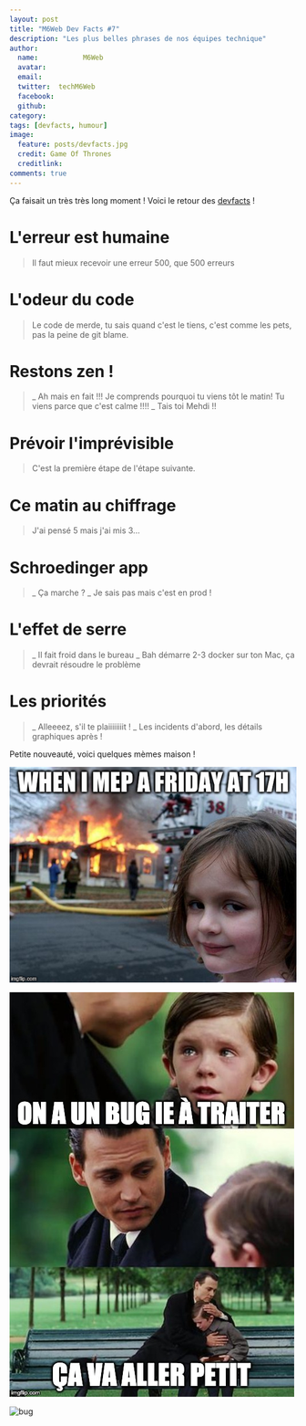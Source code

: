 ```yaml
---
layout: post
title: "M6Web Dev Facts #7"
description: "Les plus belles phrases de nos équipes technique"
author:
  name:           M6Web
  avatar:         
  email:          
  twitter:  techM6Web      
  facebook:       
  github:    
category: 
tags: [devfacts, humour]
image:
  feature: posts/devfacts.jpg
  credit: Game Of Thrones
  creditlink: 
comments: true  
---
```


Ça faisait un très très long moment ! Voici le retour des [devfacts](http://tech.m6web.fr/tags.html#devfacts) !

# L'erreur est humaine
> Il faut mieux recevoir une erreur 500, que 500 erreurs

# L'odeur du code
> Le code de merde, tu sais quand c'est le tiens, c'est comme les pets, pas la peine de git blame.

# Restons zen !
> _ Ah mais en fait !!! Je comprends pourquoi tu viens tôt le matin! Tu viens parce que c'est calme !!!!
_ Tais toi Mehdi !!

# Prévoir l'imprévisible
> C'est la première étape de l'étape suivante.

# Ce matin au chiffrage 

> J'ai pensé 5 mais j'ai mis 3...

# Schroedinger app
> _ Ça marche ?
_ Je sais pas mais c'est en prod !

# L'effet de serre
> _ Il fait froid dans le bureau
_ Bah démarre 2-3 docker sur ton Mac, ça devrait résoudre le problème

# Les priorités
> _ Alleeeez, s'il te plaiiiiiiiit !
_ Les incidents d'abord, les détails graphiques après !

Petite nouveauté, voici quelques mèmes maison !

![mep](/images/posts/dev-facts-10/mep.jpg)

![bug](/images/posts/dev-facts-10/bug.jpg)

![bug](/images/posts/dev-facts-10/build.jpg)

